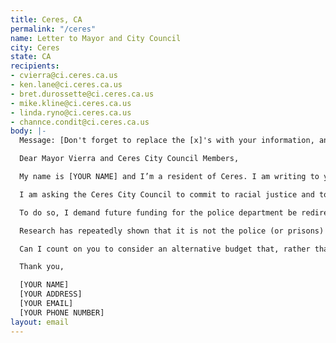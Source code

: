 ```yaml
---
title: Ceres, CA
permalink: "/ceres"
name: Letter to Mayor and City Council
city: Ceres
state: CA
recipients:
- cvierra@ci.ceres.ca.us
- ken.lane@ci.ceres.ca.us
- bret.durossette@ci.ceres.ca.us
- mike.kline@ci.ceres.ca.us
- linda.ryno@ci.ceres.ca.us
- channce.condit@ci.ceres.ca.us
body: |-
  Message: [Don't forget to replace the [x]'s with your information, and consider adding a couple of sentences in your own words to ensure this message gets past email filters.]

  Dear Mayor Vierra and Ceres City Council Members,

  My name is [YOUR NAME] and I’m a resident of Ceres. I am writing to you about the city budget presented to the public on the city government website.

  I am asking the Ceres City Council to commit to racial justice and to not be complicit in further promoting a system of policing that reinforces systemic oppression.

  To do so, I demand future funding for the police department be redirected elsewhere. In 2019, this fiscal year, police services were allocated over $14 million in funding. This means a single department received one-fifth of the total city budget. This subsidy promotes, rather than dismantles, a system based in racial and class inequality.

  Research has repeatedly shown that it is not the police (or prisons) that promote community safety&#151;it is affordable housing, educational opportunities, community violence intervention programs, and access to holistic health treatment that reduce crime. Misdemeanors and lawbreaking are often caused by unsupportive environments, and policing and incarceration only further contribute to financial and mental instability. Support funding departments that prioritize your constituents rather than aggressively funding a system far beyond repair.

  Can I count on you to consider an alternative budget that, rather than emphasizing law enforcement, defunds it and reallocates funding to social services with a proven impact on the welfare of your constituents, such as housing and education?

  Thank you,

  [YOUR NAME]
  [YOUR ADDRESS]
  [YOUR EMAIL]
  [YOUR PHONE NUMBER]
layout: email
---
```


